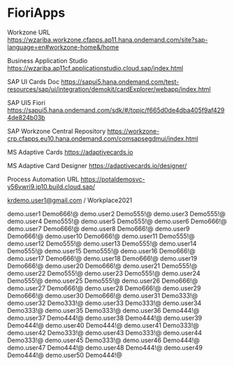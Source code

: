 # FioriApps



Workzone URL
https://wzariba.workzone.cfapps.ap11.hana.ondemand.com/site?sap-language=en#workzone-home&/home

Business Application Studio
https://wzariba.ap11cf.applicationstudio.cloud.sap/index.html

SAP UI Cards Doc
https://sapui5.hana.ondemand.com/test-resources/sap/ui/integration/demokit/cardExplorer/webapp/index.html

SAP UI5 Fiori
https://sapui5.hana.ondemand.com/sdk/#/topic/f665d0de4dba405f9af4294de824b03b

SAP Workzone Central Repository
https://workzone-crp.cfapps.eu10.hana.ondemand.com/comsapsegdmui/index.html

MS Adaptive Cards
https://adaptivecards.io

MS Adaptive Card Designer
https://adaptivecards.io/designer/

Process Automation URL
https://potaldemosvc-y56vwri9.jp10.build.cloud.sap/


krdemo.user1@gmail.com / Workplace2021

demo.user1	Demo666!@
demo.user2	Demo555!@
demo.user3	Demo555!@
demo.user4	Demo555!@
demo.user5	Demo555!@
demo.user6	Demo666!@
demo.user7	Demo666!@
demo.user8	Demo666!@
demo.user9	Demo666!@
demo.user10	Demo666!@
demo.user11	Demo555!@
demo.user12	Demo555!@
demo.user13	Demo555!@
demo.user14	Demo555!@
demo.user15	Demo555!@
demo.user16	Demo666!@
demo.user17	Demo666!@
demo.user18	Demo666!@
demo.user19	Demo666!@
demo.user20	Demo666!@
demo.user21	Demo555!@
demo.user22	Demo555!@
demo.user23	Demo555!@
demo.user24	Demo555!@
demo.user25	Demo555!@
demo.user26	Demo666!@
demo.user27	Demo666!@
demo.user28	Demo666!@
demo.user29	Demo666!@
demo.user30	Demo666!@
demo.user31	Demo333!@
demo.user32	Demo333!@
demo.user33	Demo333!@
demo.user34	Demo333!@
demo.user35	Demo333!@
demo.user36	Demo444!@
demo.user37	Demo444!@
demo.user38	Demo444!@
demo.user39	Demo444!@
demo.user40	Demo444!@
demo.user41	Demo333!@
demo.user42	Demo333!@
demo.user43	Demo333!@
demo.user44	Demo333!@
demo.user45	Demo333!@
demo.user46	Demo444!@
demo.user47	Demo444!@
demo.user48	Demo444!@
demo.user49	Demo444!@
demo.user50	Demo444!@
